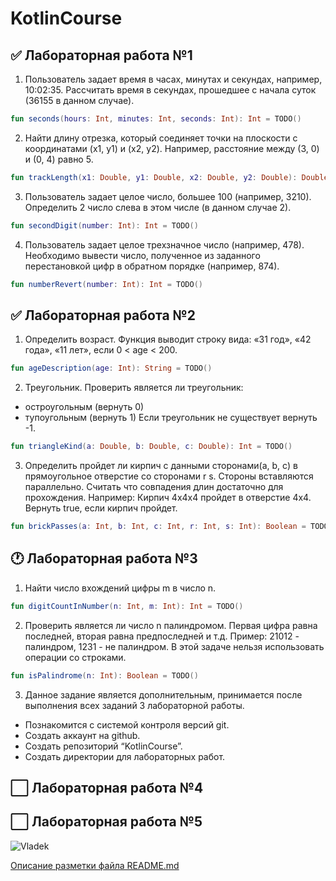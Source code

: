 # KotlinCourse

## ✅ Лабораторная работа №1

1. Пользователь задает время в часах, минутах и секундах, например, 10:02:35. Рассчитать время в секундах, прошедшее с начала суток (36155 в данном случае).
```kt
fun seconds(hours: Int, minutes: Int, seconds: Int): Int = TODO()
```

2. Найти длину отрезка, который соединяет точки на плоскости с координатами (x1, y1) и (x2, y2). Например, расстояние между (3, 0) и (0, 4) равно 5.
```kt
fun trackLength(x1: Double, y1: Double, x2: Double, y2: Double): Double = TODO()
```

3. Пользователь задает целое число, большее 100 (например, 3210). Определить 2 число слева в этом числе (в данном случае 2).
```kt
fun secondDigit(number: Int): Int = TODO()
```

4. Пользователь задает целое трехзначное число (например, 478). Необходимо вывести число, полученное из заданного перестановкой цифр в обратном порядке (например, 874).
```kt
fun numberRevert(number: Int): Int = TODO()
```

## ✅ Лабораторная работа №2
1. Определить возраст. Функция выводит строку вида: «31 год», «42 года», «11 лет», если 0 < age < 200.
```kt
fun ageDescription(age: Int): String = TODO()
```

2. Треугольник. Проверить является ли треугольник:
+ остроугольным (вернуть 0)
+ тупоугольным (вернуть 1)
Если треугольник не существует вернуть -1.
```kt
fun triangleKind(a: Double, b: Double, c: Double): Int = TODO()
```

3. Определить пройдет ли кирпич с данными сторонами(a, b, c) в прямоугольное отверстие со сторонами r s. Стороны вставляются параллельно. Считать что совпадения длин достаточно для прохождения. Например:
Кирпич 4х4х4 пройдет в отверстие 4х4. Вернуть true, если кирпич пройдет.
```kt
fun brickPasses(a: Int, b: Int, c: Int, r: Int, s: Int): Boolean = TODO()
```

## 🕐 Лабораторная работа №3

1. Найти число вхождений цифры m в число n.
```kt
fun digitCountInNumber(n: Int, m: Int): Int = TODO()
```

2. Проверить является ли число n палиндромом. Первая цифра равна последней, вторая равна предпоследней и т.д. 
Пример:
21012 - палиндром, 1231 - не палиндром.
В этой задаче нельзя использовать операции со строками.
```kt
fun isPalindrome(n: Int): Boolean = TODO()
```

3. Данное задание является дополнительным, принимается после выполнения всех заданий 3 лабораторной работы.
+ Познакомится с системой контроля версий git.
+ Создать аккаунт на github.
+ Создать репозиторий “KotlinCourse”.
+ Создать директории для лабораторных работ.

## ⬜ Лабораторная работа №4



## ⬜ Лабораторная работа №5

![Vladek](https://avatars.githubusercontent.com/u/82528804?s=400&u=dfe7d69d3d7f16f1449af0237250abdea1f8be7d&v=4)

[Описание разметки файла README.md](https://github.com/GnuriaN/format-README#%D0%9F%D0%BE%D0%B4%D1%81%D0%B2%D0%B5%D1%82%D0%BA%D0%B0-%D0%BA%D0%BE%D0%B4%D0%B0)






